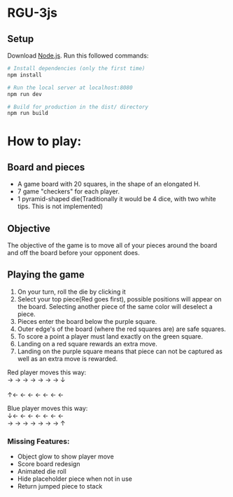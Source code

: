 # RGU-3js

## Setup
Download [Node.js](https://nodejs.org/en/download/).
Run this followed commands:

``` bash
# Install dependencies (only the first time) 
npm install

# Run the local server at localhost:8080
npm run dev

# Build for production in the dist/ directory
npm run build
```


# How to play:

## Board and pieces
- A game board with 20 squares, in the shape of an elongated H.
- 7 game "checkers" for each player.
- 1 pyramid-shaped die(Traditionally it would be 4 dice, with two white tips. This is not implemented)

## Objective
The objective of the game is to move all of your pieces around the board and off the board before your opponent does.

## Playing the game
1. On your turn, roll the die by clicking it
2. Select your top piece(Red goes first), possible positions will appear on the board. Selecting another piece of the same color will deselect a piece.
3. Pieces enter the board below the purple square.
4. Outer edge's of the board (where the red squares are) are safe squares.
5. To score a point a player must land exactly on the green square.
6. Landing on a red square rewards an extra move.
7. Landing on the purple square means that piece can not be captured as well as an extra move is rewarded.

Red player moves this way: </br>
→ → → → → → → ↓</br>       
↑← ← ←  ← ← ← ←</br>

Blue player moves this way:</br>
↓← ← ←  ← ← ← ←</br>
→ → → → → → → ↑</br>            


### Missing Features:
- Object glow to show player move
- Score board redesign
- Animated die roll
- Hide placeholder piece when not in use
- Return jumped piece to stack